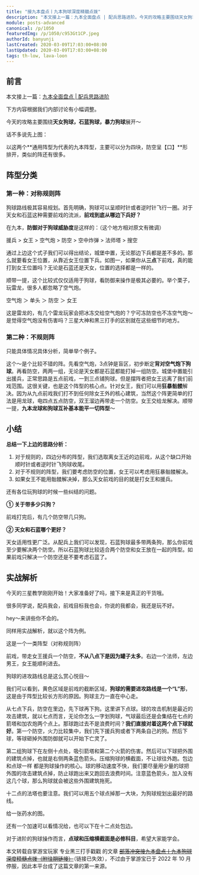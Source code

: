 ```yaml
---
title: "接九本盘点丨九本狗球深度精髓点拨"
description: "本文接上一篇：九本全面盘点 | 配兵思路进阶。今天的攻略主要围绕天女狗球，石蓝狗球，暴力狗球展开～如图所示，以这两个通用阵型为代表的九本阵型，主要可以分为四块，防空呈【口】形排开，类似的阵还有很多。"
module: posts-advanced
canonical: /p/1050
featuredImg: /p/1050/c953Gt1CP.jpeg
authorId: banyunji
lastCreated: 2020-03-09T17:03:00+08:00
lastUpdated: 2020-03-09T17:03:00+08:00
tags: th-low, lava-loon
---
```


## 前言

本文接上一篇：[九本全面盘点 | 配兵思路进阶](/p/1026)

下方内容根据我们内部讨论有小幅调整。

今天的攻略主要围绕**天女狗球，石蓝狗球，暴力狗球**展开～

话不多说先上图：

<Pic src="/p/1050/c953Gt1CP.jpeg" width="1280" height="720" alt="对称规则阵 1" maxWidth="720px" :lazyLoading="false" />
<Pic src="/p/1050/5c4tf3jp9.jpg" width="720" height="360" alt="对称规则阵 2" :lazyLoading="false" />

以这两个**通用阵型为代表的九本阵型，主要可以分为四块，防空呈【口】**形排开，类似的阵还有很多。

## 阵型分类

### 第一种：对称规则阵

狗球路线极其容易规划。首先明确，狗球可以呈顺时针或者逆时针飞行一圈。对于天女和石蓝这种需要前戏的流派，**前戏到底从哪边下兵好？**

在九本，**防御对于狗球威胁度**是这样的：（这个地方相对原文有微调）

援兵 > 女王 > 空气炮 > 防空 > 空中炸弹 > 法师塔 > 搜空

通过上边这个式子我们可以得出结论，城堡中置，无论那边下兵都是差不多的。那么就要看女王位置，从靠近女王位置下兵。如图一，如果你从**三点**下前戏，真的能打到女王位置吗？无论是石蓝还是天女，位置的选择都是一样的。

顺带一提，这个比较式仅仅适用于狗球，看防御来操作是极其必要的。举个栗子，玩雷龙，很多人都忽略了空气炮。

空气炮 ＞ 单头 ＞ 防空 ＞ 女王

这是雷龙的，有几个雷龙玩家会把冰冻交给空气炮的？宁可冻防空也不冻空气炮～是觉得空气炮没有伤害吗？三星大神和黑三打手的区别就在这些细节的地方。

### 第二种：不规则阵

只能具体情况具体分析，简单举个例子。

<Pic src="/p/1050/233ZrMhBD.jpg" width="1080" height="608" alt="不规则阵" />

这个～是个比较不错的阵。先看空气炮，3点钟是盲区，初步断定**背对空气炮下狗球**。再看防空，两两一组，无论是天女都是石蓝都能打掉一组防空。城堡中置能引出援兵，正常思路是五点前戏，一到三点铺狗球。但是摆阵者把女王远离了我们前戏范围。这很关键，也是这个阵型的核心点。针对女王，我们可以用**狂暴骷髅**解决。因为从九点前戏我们打不到任何除女王外的核心建筑，当然这个阵更简单的打法是用龙球，电四点五点防空，双王溜边再带走一个防空。女王交给龙解决。顺带一提，**九本龙球和狗球互补基本能平一切阵型**～

## 小结

**总结一下上边的思路分析：**

1. 对于规则的，四边分布的阵型，我们选取离女王近的边前戏，从这个缺口开始顺时针或者逆时针飞狗球收尾。
2. 对于不规则的阵型，我们要考虑防空的位置，女王可以考虑用狂暴骷髅解决。
3. 如果女王不能用骷髅解决掉，那么天女前戏的目的就是打女王和援兵。

还有各位玩狗球的时候一些纠结的问题。

**① 关于带多少只狗？**

前戏打完后，有几个防空带几只狗。

**② 天女和石蓝哪个更好？**

天女适用性更广泛。从配兵上我们可以发现，石蓝狗球最多带两条狗，那么你前戏至少要解决两个防空。所以石蓝狗球比较适合两个防空和女王放在一起的阵型。如果前戏只解决一个防空还是不要考虑石蓝了。

## 实战解析

今天的三星教学刚刚开始！大家准备好了吗，接下来是真正的干货哦。

很多同学说，配兵我会，前戏目标我也会，你说的我都会，我还是玩不好。

hey～来讲些你不会的。

同样用实战解析，就以这个阵为例。

<Pic src="/p/1050/906wZXO4z.jpg" width="1280" height="720" alt="实战解析 1" />

这是一个一类阵型（对称规则阵）

<Pic src="/p/1050/cd0PnK4H.jpg" width="1280" height="720" alt="实战解析 2" />

前戏，带走女王援兵一个防空，**不从八点下是因为罐子太多**。右边一个法师，左边男王，女王能顺利进去。

<Pic src="/p/1050/3afjhv_G9.jpg" width="1280" height="720" alt="实战解析 3" />

狗球的进攻路线总是这么赏心悦目～

我们可以看到，黄色区域是前戏的截断区域，**狗球的需要进攻路线是一个“L”形**，这是由于阵型比较长方形的原因。狗球主力一直在中心走。

从七点下兵，防空在里边，先下球再下狗。这里讲下点球。球的攻击机制是最近的攻击建筑，就以七点而言，无论你怎么一字划狗球，气球最后还是会集结在七点的箭塔和加农炮两个点上。那球跑过去不是浪费时间？**我们直接对着这两个点下球就好**。第一个防空，火力比较集中，我们先下援兵狗或者下两条自己的狗。然后下球，等球砸掉外围防御就可以开始下亡灵了。

第二组狗球下在左侧十点处，吸引箭塔和第二个火箭的伤害。然后可以下球把外围的建筑点掉，也就是右侧两条蓝色箭头。压缩狗球的横截面，不让球往外跑。包边和点球一样 都是狗球操作的核心。球的移动速度不快，我们要尽量用少量的球把外围的攻击建筑点掉，防止球跑出来又跑回去浪费时间。注意蓝色箭头，加入没有这几个球，那么狗球就会被这些外围建筑拖死。

十二点的法塔也要注意。我们可以用五个球点掉那一大块，为狗球规划出最好的路线。

给一张药水的图。

<Pic src="/p/1050/803fjYhpM.jpg" width="1280" height="720" alt="实战解析 4" />

还有一个加速可以看情况给，也可以下在十二点处包边。

对于进阶的狗球操作而言，**点球和压缩横截面是必修科目**，希望大家能学会。

<PostCopyright>
本文转载自掌游宝玩家 专业黑三打手戳戳 的文章 <a href="https://m.zhangyoubao.com/blzz/detail/3298512027003658033" target="_blank" rel="nofollow noopener noreferrer"><s>部落冲突接九本盘点丨九本狗球深度精髓点拨（附往期链接）</s></a>（链接已失效），不过由于掌游宝已于 2022 年 10 月停服，因此本平台成了这篇文章的第一来源。
</PostCopyright>